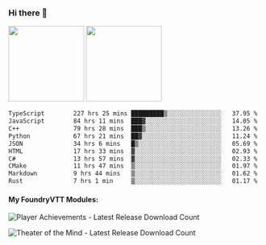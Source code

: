 ### Hi there 👋

<img height="150em" src="https://github-readme-stats.vercel.app/api?username=EddieDover&count_private=true&include_all_commits=true&show_icons=true&theme=dracula&hide_border=false&rank_icon=percentile"/>
<img height="150em" src="https://github-readme-stats.vercel.app/api/top-langs/?username=EddieDover&theme=dracula&hide_border=false&&layout=compact&langs_count=20" />

<!--START_SECTION:waka-->

```txt
TypeScript        227 hrs 25 mins █████████▒░░░░░░░░░░░░░░░   37.95 %
JavaScript        84 hrs 11 mins  ███▓░░░░░░░░░░░░░░░░░░░░░   14.05 %
C++               79 hrs 28 mins  ███▒░░░░░░░░░░░░░░░░░░░░░   13.26 %
Python            67 hrs 21 mins  ██▓░░░░░░░░░░░░░░░░░░░░░░   11.24 %
JSON              34 hrs 6 mins   █▒░░░░░░░░░░░░░░░░░░░░░░░   05.69 %
HTML              17 hrs 33 mins  ▓░░░░░░░░░░░░░░░░░░░░░░░░   02.93 %
C#                13 hrs 57 mins  ▓░░░░░░░░░░░░░░░░░░░░░░░░   02.33 %
CMake             11 hrs 47 mins  ▒░░░░░░░░░░░░░░░░░░░░░░░░   01.97 %
Markdown          9 hrs 44 mins   ▒░░░░░░░░░░░░░░░░░░░░░░░░   01.62 %
Rust              7 hrs 1 min     ▒░░░░░░░░░░░░░░░░░░░░░░░░   01.17 %
```

<!--END_SECTION:waka-->

#### My FoundryVTT Modules:

  ![Player Achievements - Latest Release Download Count](https://img.shields.io/badge/dynamic/json?label=Player%20Achievements%20-%20Downloads@latest&query=assets%5B1%5D.download_count&url=https%3A%2F%2Fapi.github.com%2Frepos%2FEddieDover%2Ffvtt-player-achievements%2Freleases%2Flatest)

  ![Theater of the Mind - Latest Release Download Count](https://img.shields.io/badge/dynamic/json?label=Theater%20Of%20The%20Mind%20-%20Downloads@latest&query=assets%5B1%5D.download_count&url=https%3A%2F%2Fapi.github.com%2Frepos%2FEddieDover%2Ftheater-of-the-mind%2Freleases%2Flatest)

<a rel="me" href="https://techhub.social/@EddieDover"></a>
